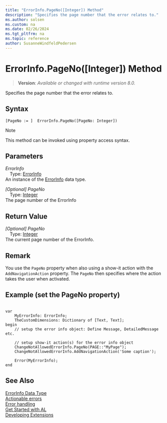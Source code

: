 ```yaml
---
title: "ErrorInfo.PageNo([Integer]) Method"
description: "Specifies the page number that the error relates to."
ms.author: solsen
ms.custom: na
ms.date: 02/26/2024
ms.tgt_pltfrm: na
ms.topic: reference
author: SusanneWindfeldPedersen
---
```

[//]: # (START>DO_NOT_EDIT)
[//]: # (IMPORTANT:Do not edit any of the content between here and the END>DO_NOT_EDIT.)
[//]: # (Any modifications should be made in the .xml files in the ModernDev repo.)
# ErrorInfo.PageNo([Integer]) Method
> **Version**: _Available or changed with runtime version 8.0._

Specifies the page number that the error relates to.


## Syntax
```AL
[PageNo := ]  ErrorInfo.PageNo([PageNo: Integer])
```
> [!NOTE]
> This method can be invoked using property access syntax.
## Parameters
*ErrorInfo*  
&emsp;Type: [ErrorInfo](errorinfo-data-type.md)  
An instance of the [ErrorInfo](errorinfo-data-type.md) data type.  

*[Optional] PageNo*  
&emsp;Type: [Integer](../integer/integer-data-type.md)  
The page number of the ErrorInfo  


## Return Value
*[Optional] PageNo*  
&emsp;Type: [Integer](../integer/integer-data-type.md)  
The current page number of the ErrorInfo.


[//]: # (IMPORTANT: END>DO_NOT_EDIT)

## Remark 

You use the `PageNo` property when also using a show-it action with the `AddNavigationAction` property. The `PageNo` then specifies where the action takes the user when activated.

## Example (set the PageNo property)

```AL

var 
    MyErrorInfo: ErrorInfo;
    TheCustomDimensions: Dictionary of [Text, Text];
begin
    // setup the error info object: Define Message, DetailedMessage etc.

    // setup show-it action(s) for the error info object
    ChangeNotAllowedErrorInfo.PageNo(PAGE::"MyPage");
    ChangeNotAllowedErrorInfo.AddNavigationAction('Some caption');

    Error(MyErrorInfo);
end
```

## See Also

[ErrorInfo Data Type](errorinfo-data-type.md)  
[Actionable errors](../../devenv-actionable-errors.md)  
[Error handling](../../devenv-al-error-handling.md)   
[Get Started with AL](../../devenv-get-started.md)  
[Developing Extensions](../../devenv-dev-overview.md)